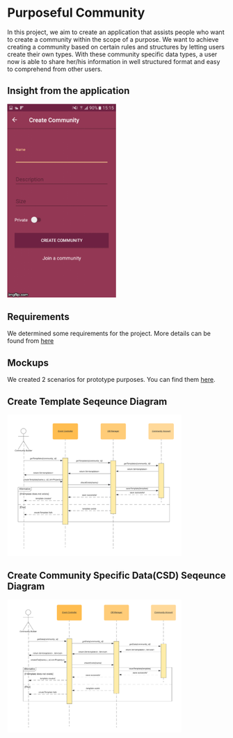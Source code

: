 # Purposeful Community
In this project, we aim to create an application that assists people who want to create a community within the scope of a purpose. We want to achieve creating a community based on certain rules and structures by letting users create their own types. With these community specific data types, a user now is able to share her/his information in well structured format and easy to comprehend from other users.

## Insight from the application
<img src="https://github.com/yilmazvolkan/purposefulCommunityPlatform/blob/master/res/scenarios.gif" width="250">

## Requirements
We determined some requirements for the project. More details can be found from [here](https://github.com/yilmazvolkan/purposefulCommunityPlatform/wiki/Requirements)

## Mockups
We created 2 scenarios for prototype purposes. You can find them [here](https://github.com/yilmazvolkan/purposefulCommunityPlatform/wiki/Mockups2).
## Create Template Seqeunce Diagram
<img src="https://github.com/yilmazvolkan/purposefulCommunityPlatform/blob/master/res/diagrams/createTemplate.png" width="400">

## Create Community Specific Data(CSD) Seqeunce Diagram
<img src="https://github.com/yilmazvolkan/purposefulCommunityPlatform/blob/master/res/diagrams/createCSD.png" width="400">
